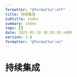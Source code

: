 ```yaml
---
formatter: "@formatter:off"
title: 持续集成 
subtitle: index 
summary: index 
tags: [] 
date: 2021-03-19 10:39:19 +800 
version: 1.0
formatter: "@formatter:on"
---
```


# 持续集成